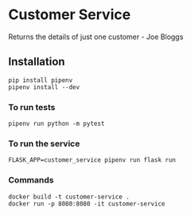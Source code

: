 # Customer Service

Returns the details of just one customer - Joe Bloggs

## Installation

```
pip install pipenv
pipenv install --dev
```

### To run tests

```
pipenv run python -m pytest
```

### To run the service

```
FLASK_APP=customer_service pipenv run flask run
```

### Commands

```
docker build -t customer-service .
docker run -p 8080:8080 -it customer-service
```
